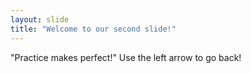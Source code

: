 ```yaml
---
layout: slide
title: "Welcome to our second slide!"
---
```

"Practice makes perfect!"
Use the left arrow to go back!
